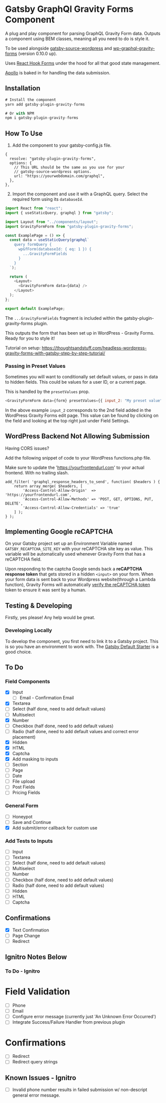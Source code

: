 # Gatsby GraphQl Gravity Forms Component

A plug and play component for parsing GraphQL Gravity Form data. Outputs a component using BEM classes, meaning all you need to do is style it.

To be used alongside [gatsby-source-wordpress](https://www.npmjs.com/package/gatsby-source-wordpress) and [wp-graphql-gravity-forms](https://github.com/harness-software/wp-graphql-gravity-forms) (version 0.10.0 up).

Uses [React Hook Forms](https://react-hook-form.com/) under the hood for all that good state management.

[Apollo](https://github.com/apollographql/apollo-client) is baked in for handling the data submission.

## Installation

```js
# Install the component
yarn add gatsby-plugin-gravity-forms

# Or with NPM
npm i gatsby-plugin-gravity-forms
```

## How To Use

1. Add the component to your gatsby-config.js file.

```
{
  resolve: "gatsby-plugin-gravity-forms",
  options: {
    // This URL should be the same as you use for your
    // gatsby-source-wordpress options.
    url: "https://yourwebdomain.com/graphql",
  },
},
```

2. Import the component and use it with a GraphQL query. Select the required form using its `databaseId`.

```js
import React from "react";
import { useStaticQuery, graphql } from "gatsby";

import Layout from "../components/layout";
import GravityFormForm from "gatsby-plugin-gravity-forms";

const ExamplePage = () => {
  const data = useStaticQuery(graphql`
    query formQuery {
      wpGfForm(databaseId: { eq: 1 }) {
        ...GravityFormFields
      }
    }
  `);

  return (
    <Layout>
      <GravityFormForm data={data} />
    </Layout>
  );
};

export default ExamplePage;
```

The `...GravityFormFields` fragment is included within the gatsby-plugin-gravity-forms plugin.

This outputs the form that has been set up in WordPress - Gravity Forms. Ready for you to style it!

Tutorial on setup: https://thoughtsandstuff.com/headless-wordpress-gravity-forms-with-gatsby-step-by-step-tutorial/

### Passing in Preset Values

Sometimes you will want to conditionally set default values, or pass in data to hidden fields. This could be values for a user ID, or a current page.

This is handled by the `presetValues` prop.

```js
<GravityFormForm data={form} presetValues={{ input_2: "My preset value" }} />
```

In the above example `input_2` corresponds to the 2nd field added in the WordPress Gravity Forms edit page. This value can be found by clicking on the field and looking at the top right just under Field Settings.

## WordPress Backend Not Allowing Submission

Having CORS issues?

Add the following snippet of code to your WordPress functions.php file.

Make sure to update the 'https://yourfrontendurl.com' to your actual frontend. With no trailing slash.

```
add_filter( 'graphql_response_headers_to_send', function( $headers ) {
	return array_merge( $headers, [
		'Access-Control-Allow-Origin'  => 'https://yourfrontendurl.com',
		'Access-Control-Allow-Methods' => 'POST, GET, OPTIONS, PUT, DELETE',
		'Access-Control-Allow-Credentials' => 'true'
	] );
} );
```

## Implementing Google reCAPTCHA

On your Gatsby project set up an Environment Variable named `GATSBY_RECAPTCHA_SITE_KEY` with your reCAPTCHA site key as value. This variable will be automatically used whenever Gravity Form that has a reCAPTCHA field.

Upon responding to the captcha Google sends back a **reCAPTCHA response token** that gets stored in a hidden `<input>` on your form. When your form data is sent back to your Wordpress website(through a Lambda function), Gravity Forms will automatically [verify the reCAPTCHA token](https://developers.google.com/recaptcha/docs/verify) token to ensure it was sent by a human.

## Testing & Developing

Firstly, yes please! Any help would be great.

### Developing Locally

To develop the component, you first need to link it to a Gatsby project. This is so you have an environment to work with. The [Gatsby Default Starter](https://github.com/gatsbyjs/gatsby-starter-default) is a good choice.

## To Do
### Field Components

- [x] Input
  - [ ] Email - Confirmation Email
- [x] Textarea
- [ ] Select (half done, need to add default values)
- [ ] Multiselect
- [x] Number
- [ ] Checkbox (half done, need to add default values)
- [ ] Radio (half done, need to add default values and correct error placement)
- [x] Hidden
- [x] HTML
- [x] Captcha
- [x] Add masking to inputs
- [ ] Section
- [ ] Page
- [ ] Date
- [ ] File upload
- [ ] Post Fields
- [ ] Pricing Fields

### General Form

- [ ] Honeypot
- [ ] Save and Continue
- [x] Add submit/error callback for custom use

### Add Tests to Inputs

- [ ] Input
- [ ] Textarea
- [ ] Select (half done, need to add default values)
- [ ] Multiselect
- [ ] Number
- [ ] Checkbox (half done, need to add default values)
- [ ] Radio (half done, need to add default values)
- [ ] Hidden
- [ ] HTML
- [ ] Captcha

## Confirmations

- [x] Text Confirmation
- [ ] Page Change
- [ ] Redirect

## Ignitro Notes Below
### To Do - Ignitro
# Field Validation
- [ ] Phone
- [ ] Email
- [ ] Configure error message (currently just 'An Unknown Error Occurred')
- [ ] Integrate Success/Failure Handler from previous plugin
# Confirmations
- [ ] Redirect 
- [ ] Redirect query strings

## Known Issues - Ignitro
- [ ] Invalid phone number results in failed submission w/ non-descript general error message.